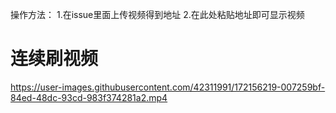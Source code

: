 操作方法：
1.在issue里面上传视频得到地址
2.在此处粘贴地址即可显示视频

# 连续刷视频
https://user-images.githubusercontent.com/42311991/172156219-007259bf-84ed-48dc-93cd-983f374281a2.mp4
